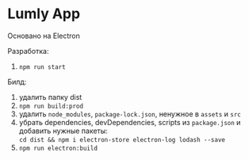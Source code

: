 # Lumly App

Основано на Electron

Разработка:
1. `npm run start`

Билд:
1. удалить папку dist
2. `npm run build:prod`
3. удалить `node_modules`, `package-lock.json`, ненужное в `assets` и `src`
4. убрать dependencies, devDependencies, scripts из `package.json` и добавить нужные пакеты:  
`cd dist && npm i electron-store electron-log lodash --save`
5. `npm run electron:build`
